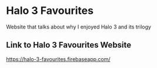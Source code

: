 # Halo 3 Favourites

Website that talks about why I enjoyed Halo 3 and its trilogy

## Link to Halo 3 Favourites Website 
https://halo-3-favourites.firebaseapp.com/
